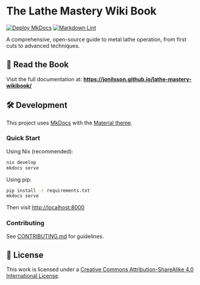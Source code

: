 # The Lathe Mastery Wiki Book

[![Deploy MkDocs][deploy-badge]][deploy-url]
[![Markdown Lint][lint-badge]][lint-url]

A comprehensive, open-source guide to metal lathe operation, from first cuts
to advanced techniques.

## 📖 Read the Book

Visit the full documentation at:
**<https://jonilsson.github.io/lathe-mastery-wikibook/>**

## 🛠️ Development

This project uses [MkDocs](https://www.mkdocs.org/) with the
[Material theme](https://squidfunk.github.io/mkdocs-material/).

### Quick Start

Using Nix (recommended):

```bash
nix develop
mkdocs serve
```

Using pip:

```bash
pip install -r requirements.txt
mkdocs serve
```

Then visit <http://localhost:8000>

### Contributing

See [CONTRIBUTING.md](docs/CONTRIBUTING.md) for guidelines.

## 📄 License

This work is licensed under a
[Creative Commons Attribution-ShareAlike 4.0 International License][cc-by-sa].

[deploy-badge]: https://github.com/JoNilsson/lathe-mastery-wikibook/actions/workflows/deploy-docs.yml/badge.svg
[deploy-url]: https://github.com/JoNilsson/lathe-mastery-wikibook/actions/workflows/deploy-docs.yml
[lint-badge]: https://github.com/JoNilsson/lathe-mastery-wikibook/actions/workflows/markdown-lint.yml/badge.svg
[lint-url]: https://github.com/JoNilsson/lathe-mastery-wikibook/actions/workflows/markdown-lint.yml
[cc-by-sa]: https://creativecommons.org/licenses/by-sa/4.0/